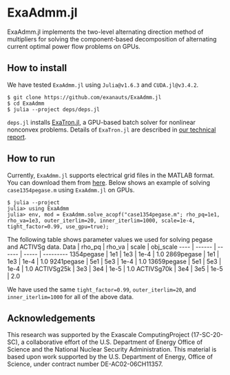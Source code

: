# ExaAdmm.jl

ExaAdmm.jl implements the two-level alternating direction method of multipliers for solving the component-based decomposition of alternating current optimal power flow problems on GPUs.

## How to install

We have tested `ExaAdmm.jl` using `Julia@v1.6.3` and `CUDA.jl@v3.4.2`.

```
$ git clone https://github.com/exanauts/ExaAdmm.jl
$ cd ExaAdmm
$ julia --project deps/deps.jl
```

`deps.jl` installs [ExaTron.jl](https://github.com/exanauts/ExaTron.jl/tree/youngdae/multiperiod), a GPU-based batch solver for nonlinear nonconvex problems.
Details of `ExaTron.jl` are described in [our technical report](https://arxiv.org/abs/2106.14995).

## How to run

Currently, `ExaAdmm.jl` supports electrical grid files in the MATLAB format. You can download them from [here](https://github.com/MATPOWER/matpower).
Below shows an example of solving `case1354pegase.m` using `ExaAdmm.jl` on GPUs.

```
$ julia --project
julia> using ExaAdmm
julia> env, mod = ExaAdmm.solve_acopf("case1354pegase.m"; rho_pq=1e1, rho_va=1e3, outer_iterlim=20, inner_iterlim=1000, scale=1e-4, tight_factor=0.99, use_gpu=true);
```

The following table shows parameter values we used for solving pegase and ACTIVSg data.
Data | rho_pq | rho_va | scale | obj_scale
---- | ------ | ------ | ----- | ---------
1354pegase | 1e1 | 1e3 | 1e-4 | 1.0
2869pegase | 1e1 | 1e3 | 1e-4 | 1.0
9241pegase | 5e1 | 5e3 | 1e-4 | 1.0
13659pegase | 5e1 | 5e3 | 1e-4 | 1.0
ACTIVSg25k | 3e3 | 3e4 | 1e-5 | 1.0
ACTIVSg70k | 3e4 | 3e5 | 1e-5 | 2.0

We have used the same `tight_factor=0.99`, `outer_iterlim=20`, and `inner_iterlim=1000` for all of the above data.

## Acknowledgements

This research was supported by the Exascale ComputingProject (17-SC-20-SC),  a collaborative effort of the U.S. Department of Energy Office of Science and the National Nuclear Security Administration.
This material is based upon work supported by the U.S. Department of Energy, Office of Science, under contract number DE-AC02-06CH11357.
